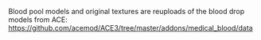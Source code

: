 Blood pool models and original textures are reuploads of the blood drop models from ACE:
https://github.com/acemod/ACE3/tree/master/addons/medical_blood/data